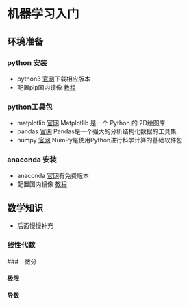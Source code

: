 # 机器学习入门

## 环境准备

### python 安装
* python3 [官网](https://www.python.org/)下载相应版本
* 配置pip国内镜像 [教程](https://mirrors.tuna.tsinghua.edu.cn/help/pypi/)

### python工具包
* matplotlib [官网](https://www.matplotlib.org.cn) Matplotlib 是一个 Python 的 2D绘图库
* pandas [官网](https://www.pypandas.cn) Pandas是一个强大的分析结构化数据的工具集
* numpy [官网](https://www.numpy.org.cn) NumPy是使用Python进行科学计算的基础软件包
### anaconda 安装
* anaconda [官网](https://www.anaconda.com/)有免费版本
* 配置国内镜像 [教程](https://www.cnblogs.com/dereen/p/anaconda_tencent_mirrors.html)

## 数学知识
* 后面慢慢补充
### 线性代数

###　微分

#### 极限

#### 导数